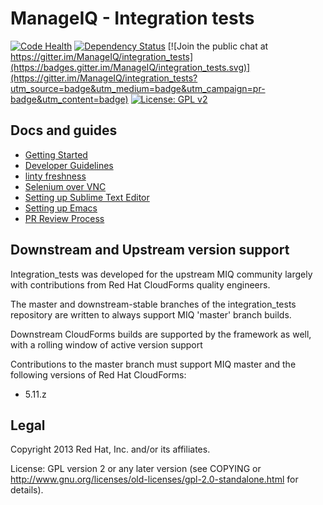 ManageIQ - Integration tests
============================

[![Code Health](https://landscape.io/github/ManageIQ/integration_tests/master/landscape.svg?style=flat-square)](https://landscape.io/github/ManageIQ/integration_tests/master)
[![Dependency Status](https://gemnasium.com/ManageIQ/integration_tests.svg)](https://gemnasium.com/ManageIQ/integration_tests)
[![Join the public chat at https://gitter.im/ManageIQ/integration_tests](https://badges.gitter.im/ManageIQ/integration_tests.svg)](https://gitter.im/ManageIQ/integration_tests?utm_source=badge&utm_medium=badge&utm_campaign=pr-badge&utm_content=badge)
[![License: GPL v2](https://img.shields.io/badge/License-GPL%20v2-blue.svg)](http://www.gnu.org/licenses/gpl-2.0)

Docs and guides
--------------------
- [Getting Started](http://cfme-tests.readthedocs.org/getting_started.html)
- [Developer Guidelines](http://cfme-tests.readthedocs.org/guides/dev_guide.html)
- [linty freshness](http://cfme-tests.readthedocs.org/guides/lint.html)
- [Selenium over VNC](http://cfme-tests.readthedocs.org/guides/vnc_selenium.html)
- [Setting up Sublime Text Editor](http://cfme-tests.readthedocs.org/guides/editors.html)
- [Setting up Emacs](http://cfme-tests.readthedocs.org/guides/editors.html)
- [PR Review Process](https://github.com/ManageIQ/integration_tests/wiki/PR-Process)

Downstream and Upstream version support
---------------------------------------
Integration_tests was developed for the upstream MIQ community largely with contributions from Red Hat CloudForms quality engineers.

The master and downstream-stable branches of the integration_tests repository are written to always support MIQ 'master' branch builds.

Downstream CloudForms builds are supported by the framework as well, with a rolling window of active version support

Contributions to the master branch must support MIQ master and the following versions of Red Hat CloudForms:
- 5.11.z

Legal
-----

Copyright 2013 Red Hat, Inc. and/or its affiliates.

License: GPL version 2 or any later version (see COPYING or
http://www.gnu.org/licenses/old-licenses/gpl-2.0-standalone.html for
details).
